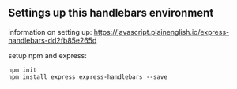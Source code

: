 ## Settings up this handlebars environment

information on setting up: https://javascript.plainenglish.io/express-handlebars-dd2fb85e265d

setup npm and express:

    npm init
    npm install express express-handlebars --save


